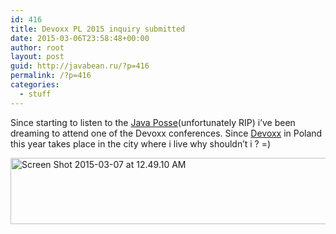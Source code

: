 ```yaml
---
id: 416
title: Devoxx PL 2015 inquiry submitted
date: 2015-03-06T23:58:48+00:00
author: root
layout: post
guid: http://javabean.ru/?p=416
permalink: /?p=416
categories:
  - stuff
---
```

Since starting to listen to the <a href="http://javaposse.com/" target="_blank">Java Posse</a>(unfortunately RIP) i&#8217;ve been dreaming to attend one of the Devoxx conferences. Since <a href="http://devoxx.pl/" target="_blank">Devoxx</a> in Poland this year takes place in the city where i live why shouldn&#8217;t i ? =)

<img class="alignleft  wp-image-417" src="http://javabean.ru/wp-content/uploads/2015/03/Screen-Shot-2015-03-07-at-12.49.10-AM-300x63.png" alt="Screen Shot 2015-03-07 at 12.49.10 AM" width="505" height="106" srcset="http://localhost/wp-content/uploads/2015/03/Screen-Shot-2015-03-07-at-12.49.10-AM-300x63.png 300w, http://localhost/wp-content/uploads/2015/03/Screen-Shot-2015-03-07-at-12.49.10-AM.png 778w" sizes="(max-width: 505px) 100vw, 505px" />